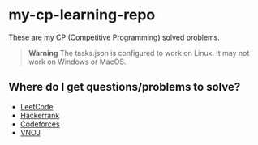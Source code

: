 # my-cp-learning-repo

These are my CP (Competitive Programming) solved problems.

> **Warning**
> The tasks.json is configured to work on Linux. It may not work on Windows or MacOS.

## Where do I get questions/problems to solve?
- [LeetCode](https://leetcode.com)
- [Hackerrank](https://hackerrank.com)
- [Codeforces](https://codeforces.com)
- [VNOJ](https://oj.vnoi.info)